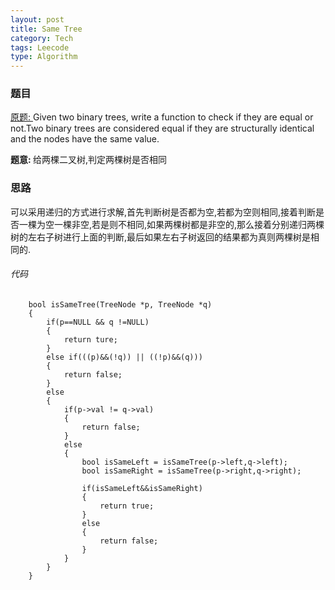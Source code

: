 ```yaml
---
layout: post
title: Same Tree 
category: Tech
tags: Leecode
type: Algorithm
---
```


### 题目
[原题: ](//oj.leetcode.com/problems/same-tree/)Given two binary trees, write a function to check if they are equal or not.Two binary trees are considered equal if they are structurally identical and the nodes have the same value.

<b>题意: </b>给两棵二叉树,判定两棵树是否相同

### 思路
可以采用递归的方式进行求解,首先判断树是否都为空,若都为空则相同,接着判断是否一棵为空一棵非空,若是则不相同,如果两棵树都是非空的,那么接着分别递归两棵树的左右子树进行上面的判断,最后如果左右子树返回的结果都为真则两棵树是相同的.

###### 代码

		bool isSameTree(TreeNode *p, TreeNode *q) 
		{
		    if(p==NULL && q !=NULL)
		    {
		        return ture;
		    }
		    else if(((p)&&(!q)) || ((!p)&&(q)))
		    {
		        return false;
		    }
		    else
		    {
		        if(p->val != q->val)
		        {
		            return false;
		        }
		        else
		        {
		            bool isSameLeft = isSameTree(p->left,q->left);
		            bool isSameRight = isSameTree(p->right,q->right);
		            
		            if(isSameLeft&&isSameRight)
		            {
		                return true;
		            }
		            else
		            {
		                return false;
		            }
		        }
		    }
		}

